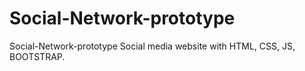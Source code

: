 # Social-Network-prototype
Social-Network-prototype Social media website  with HTML, CSS, JS, BOOTSTRAP.
